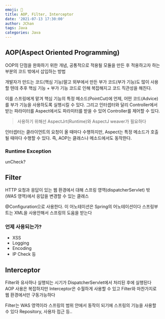 ```yaml
---
emoji: 👮
title: AOP, Filter, Interceptor
date: '2021-07-13 17:30:00'
author: JChan
tags: Java
categories: Java
---
```


## AOP(Aspect Oriented Programming)

OOP의 단점을 완화하기 위한 개념, 공통적으로 적용될 모듈을 만든 후 적용하고자 하는 부분의 코드 밖에서 삽입하는 방법

개발자가 만드는 코드(핵심 기능)말고 외부에서 만든 부가 코드(부가 기능)도 많이 사용할 텐데 추후 핵심 기능 + 부가 기능 코드로 인해 복잡해지고 코드 직관성을 해친다.

이를 스프링에게 맡겨 핵심 기능의 특정 메소드(PointCut)에 언제, 어떤 코드(Advice)를 부가 기능을 사용하도록 실행시킬 수 있다. 그리고 인터셉터와 달리 Controller에서 받는 파라미터를 Aspect에서도 파라미터를 받을 수 있어 Controller를 제어할 수 있다.

> 사용하기 위해선 AspectJrt(Runtime)와 AspectJ weaver가 필요하다

인터셉터는 클라이언트의 요청이 올 때마다 수행하지만, Aspect는 특정 메소드가 호출될 때마다 수행할 수 있다. 즉, AOP는 클래스나 메소드에서도 동작한다.

### Runtime Exception

unCheck?

## Filter

HTTP 요청과 응답이 있는 웹 환경에서 대해 스프링 영역(dispatcherServlet) 밖(WAS 영역)에서 응답을 변경할 수 있는 클래스

@Configuration으로 사용한다. 이 어노테이션은 Spring의 어노테이션이다
스프링부트는 XML을 사용안해서 스프링의 도움을 받는다

### 언제 사용되는가?

- XSS
- Logging
- Encoding
- IP Check 등

## Interceptor

Filter와 유사하나 실행되는 시기가 DispatcherServlet에서 처리된 후에 실행된다
AOP 사용은 복잡하지만 Interceptor은 수월하게 사용할 수 있고 Filter와 마찬가지로 웹 환경에서만 구동가능하다

Filter는 WAS 영역이라 스프링의 범위 안에서 동작이 되기에 스프링의 기능을 사용할 수 있다
Repository, 사용자 접근 등..
